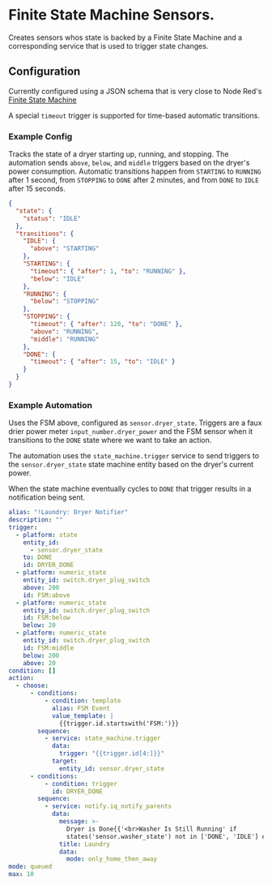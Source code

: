 # Finite State Machine Sensors.

Creates sensors whos state is backed by a Finite State Machine and a corresponding service that is
used to trigger state changes.

## Configuration

Currently configured using a JSON schema that is very close to Node Red's
[Finite State Machine](https://flows.nodered.org/node/node-red-contrib-finite-statemachine)

A special `timeout` trigger is supported for time-based automatic transitions.

### Example Config

Tracks the state of a dryer starting up, running, and stopping. The automation sends `above`,
`below`, and `middle` triggers based on the dryer's power consumption. Automatic transitions
happen from `STARTING` to `RUNNING` after 1 second, from `STOPPING` to `DONE` after 2 minutes, and
from `DONE` to `IDLE` after 15 seconds.

```json
{
  "state": {
    "status": "IDLE"
  },
  "transitions": {
    "IDLE": {
      "above": "STARTING"
    },
    "STARTING": {
      "timeout": { "after": 1, "to": "RUNNING" },
      "below": "IDLE"
    },
    "RUNNING": {
      "below": "STOPPING"
    },
    "STOPPING": {
      "timeout": { "after": 120, "to": "DONE" },
      "above": "RUNNING",
      "middle": "RUNNING"
    },
    "DONE": {
      "timeout": { "after": 15, "to": "IDLE" }
    }
  }
}
```

### Example Automation

Uses the FSM above, configured as `sensor.dryer_state`. Triggers are a faux drier power meter
`input_number.dryer_power` and the FSM sensor when it transitions to the `DONE` state where
we want to take an action.

The automation uses the `state_machine.trigger` service to send triggers to the `sensor.dryer_state`
state machine entity based on the dryer's current power.

When the state machine eventually cycles to `DONE` that trigger results in a notification being sent.

```yaml
alias: "!Laundry: Dryer Notifier"
description: ""
trigger:
  - platform: state
    entity_id:
      - sensor.dryer_state
    to: DONE
    id: DRYER_DONE
  - platform: numeric_state
    entity_id: switch.dryer_plug_switch
    above: 200
    id: FSM:above
  - platform: numeric_state
    entity_id: switch.dryer_plug_switch
    id: FSM:below
    below: 20
  - platform: numeric_state
    entity_id: switch.dryer_plug_switch
    id: FSM:middle
    below: 200
    above: 20
condition: []
action:
  - choose:
      - conditions:
          - condition: template
            alias: FSM Event
            value_template: |
              {{trigger.id.startswith('FSM:')}}
        sequence:
          - service: state_machine.trigger
            data:
              trigger: "{{trigger.id[4:]}}"
            target:
              entity_id: sensor.dryer_state
      - conditions:
          - condition: trigger
            id: DRYER_DONE
        sequence:
          - service: notify.iq_notify_parents
            data:
              message: >-
                Dryer is Done{{'<br>Washer Is Still Running' if
                states('sensor.washer_state') not in ['DONE', 'IDLE'] else ''}}
              title: Laundry
              data:
                mode: only_home_then_away
mode: queued
max: 10
```
